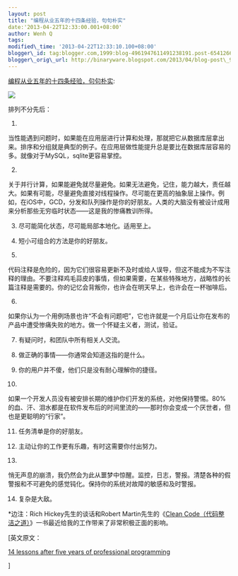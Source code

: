 ```yaml
--- 
layout: post 
title: "编程从业五年的十四条经验，句句朴实" 
date:'2013-04-22T12:33:00.001+08:00' 
author: Wenh Q
tags:
modified\_time: '2013-04-22T12:33:10.100+08:00' 
blogger\_id: tag:blogger.com,1999:blog-4961947611491238191.post-6541266008788420527
blogger\_orig\_url: http://binaryware.blogspot.com/2013/04/blog-post\_9725.html
---
```

[编程从业五年的十四条经验，句句朴实](http://www.oschina.net/news/39728/14-lessons-after-five-years-of-professional-programming):

![](http://static.oschina.net/uploads/img/201304/19073713_gJ16.jpg)

排列不分先后：

1.
当性能遇到问题时，如果能在应用层进行计算和处理，那就把它从数据库层拿出来。排序和分组就是典型的例子。在应用层做性能提升总是要比在数据库层容易的多。就像对于MySQL，sqlite更容易掌控。

2.
关于并行计算，如果能避免就尽量避免。如果无法避免，记住，能力越大，责任越大。如果有可能，尽量避免直接对线程操作。尽可能在更高的抽象层上操作。例
如，在iOS中，GCD，分发和队列操作是你的好朋友。人类的大脑没有被设计成用来分析那些无穷临时状态——这是我的惨痛教训所得。

3. 尽可能简化状态，尽可能局部本地化。适用至上。

4. 短小可组合的方法是你的好朋友。

5.
代码注释是危险的，因为它们很容易更新不及时或给人误导，但这不能成为不写注释的理由。不要注释鸡毛蒜皮的事情，但如果需要，在某些特殊地方，战略性的长篇注释是需要的。你的记忆会背叛你，也许会在明天早上，也许会在一杯咖啡后。

6.
如果你认为一个用例场景也许“不会有问题吧”，它也许就是一个月后让你在发布的产品中遭受惨痛失败的地方。做一个怀疑主义者，测试，验证。

7. 有疑问时，和团队中所有相关人交流。

8. 做正确的事情——你通常会知道这指的是什么。

9. 你的用户并不傻，他们只是没有耐心理解你的捷径。

10.
如果一个开发人员没有被安排长期的维护你们开发的系统，对他保持警惕。80%的血、汗、泪水都是在软件发布后的时间里流的——那时你会变成一个厌世者，但也是更聪明的“行家”。

11. 任务清单是你的好朋友。

12. 主动让你的工作更有乐趣，有时这需要你付出努力。

13.
悄无声息的崩溃，我仍然会为此从噩梦中惊醒。监控，日志，警报。清楚各种的假警报和不可避免的感觉钝化。保持你的系统对故障的敏感和及时警报。

14. 复杂是大敌。


*边注：Rich Hickey先生的谈话和Robert Martin先生的《[Clean
Code（代码整洁之道）](http://bit.ly/M9Vu8V)》一书最近给我的工作带来了非常积极正面的影响。

<div>


[英文原文：

[14 lessons after five years of professional
programming](http://siavoshb.tumblr.com/post/47005180661/14-lessons-after-five-years-of-professional-programming)

]

</div>
